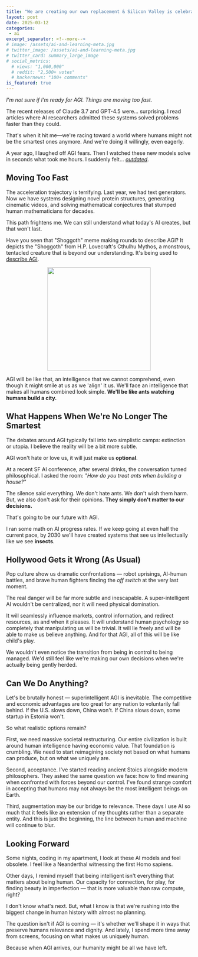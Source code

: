 ```yaml
---
title: "We are creating our own replacement & Silicon Valley is celebrating"
layout: post
date: 2025-03-12
categories:
 - ai
excerpt_separator: <!--more-->
# image: /assets/ai-and-learning-meta.jpg
# twitter_image: /assets/ai-and-learning-meta.jpg
# twitter_card: summary_large_image
# social_metrics:
  # views: "1,000,000"
  # reddit: "2,500+ votes"
  # hackernews: "100+ comments"
is_featured: true
---
```


*I'm not sure if I'm ready for AGI. Things are moving too fast.*

The recent releases of Claude 3.7 and GPT-4.5 were&hellip; surprising. I read articles where AI researchers admitted these systems solved problems faster than they could. 

That's when it hit me&mdash;we're racing toward a world where humans might not be the smartest ones anymore. And we're doing it willingly, even eagerly.

A year ago, I laughed off AGI fears. Then I watched these new models solve in seconds what took me hours. I suddenly felt... [*outdated*](https://nmn.gl/blog/ai-illiterate-programmers).

<!--more-->

## Moving Too Fast

The acceleration trajectory is terrifying. Last year, we had text generators. Now we have systems designing novel protein structures, generating cinematic videos, and solving mathematical conjectures that stumped human mathematicians for decades.

This path frightens me. We can still understand what today's AI creates, but that won't last. 

Have you seen that "Shoggoth" meme making rounds to describe AGI? It depicts the "Shoggoth" from H.P. Lovecraft's Cthulhu Mythos, a monstrous, tentacled creature that is beyond our understanding. It's being used to [describe AGI](https://www.nytimes.com/2023/05/30/technology/shoggoth-meme-ai.html).

<img src="{{ '/assets/shoggoth.jpg' | relative_url }}" style="max-width: 100%; width: 20em; margin: 0 auto; display: block;"/>

AGI will be like that, an intelligence that we cannot comprehend, even though it might smile at us as we 'align' it us. We'll face an intelligence that makes all humans combined look simple. **We'll be like ants watching humans build a city.**

## What Happens When We're No Longer The Smartest

The debates around AGI typically fall into two simplistic camps: extinction or utopia. I believe the reality will be a bit more subtle.

AGI won't hate or love us, it will just make us **optional**.

At a recent SF AI conference, after several drinks, the conversation turned philosophical. I asked the room: *"How do you treat ants when building a house?"*

The silence said everything. We don't hate ants. We don't wish them harm. But, we also don't ask for their opinions. **They simply don't matter to our decisions.**

That's going to be our future with AGI.

I ran some math on AI progress rates. If we keep going at even half the current pace, by 2030 we'll have created systems that see us intellectually like we see **insects**.

<!-- promotional_widget -->

## Hollywood Gets it Wrong (As Usual)

Pop culture show us dramatic confrontations &mdash; robot uprisings, AI-human battles, and brave human fighters finding the *off switch* at the very last moment.

The real danger will be far more subtle and inescapable. A super-intelligent AI wouldn't be centralized, nor it will need physical domination.

It will seamlessly influence markets, control information, and redirect resources, as and when it pleases. It will understand human psychology so completely that manipulating us will be trivial. It will lie freely and will be able to make us believe anything. And for that AGI, all of this will be like child's play.

We wouldn't even notice the transition from being in control to being managed. We'd still feel like we're making our own decisions when we're actually being gently herded.

## Can We Do Anything?

Let's be brutally honest &mdash; superintelligent AGI is inevitable. The competitive and economic advantages are too great for any nation to voluntarily fall behind. If the U.S. slows down, China won't. If China slows down, some startup in Estonia won't.

So what realistic options remain?

First, we need massive societal restructuring. Our entire civilization is built around human intelligence having economic value. That foundation is crumbling. We need to start reimagining society not based on what humans can produce, but on what we uniquely are.

Second, acceptance. I've started reading ancient Stoics alongside modern philosophers. They asked the same question we face: how to find meaning when confronted with forces beyond our control. I've found strange comfort in accepting that humans may not always be the most intelligent beings on Earth.

Third, augmentation may be our bridge to relevance. These days I use AI so much that it feels like an extension of my thoughts rather than a separate entity. And this is just the beginning, the line between human and machine will continue to blur. 

## Looking Forward

Some nights, coding in my apartment, I look at these AI models and feel obsolete. I feel like a Neanderthal witnessing the first Homo sapiens. 

Other days, I remind myself that being intelligent isn't everything that matters about being human. Our capacity for connection, for play, for finding beauty in imperfection &mdash; that is more valuable than raw compute, right?

I don't know what's next. But, what I know is that we're rushing into the biggest change in human history with almost no planning.

The question isn't if AGI is coming — it's whether we'll shape it in ways that preserve humans relevance and dignity. And lately, I spend more time away from screens, focusing on what makes us uniquely human. 

Because when AGI arrives, our humanity might be all we have left.
